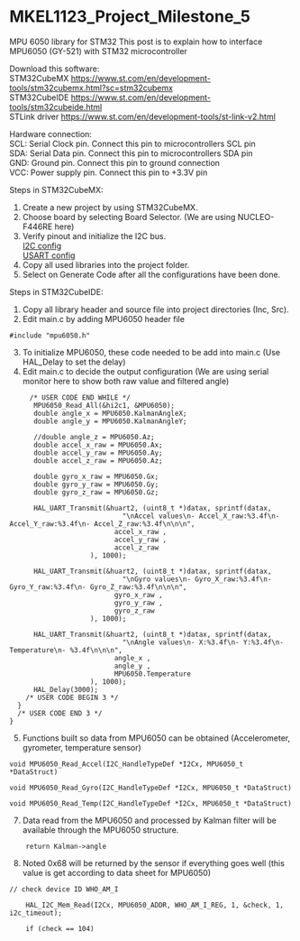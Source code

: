 # MKEL1123_Project_Milestone_5
MPU 6050 library for STM32
This post is to explain how to interface MPU6050 (GY-521) with STM32 microcontroller

Download this software:  
STM32CubeMX https://www.st.com/en/development-tools/stm32cubemx.html?sc=stm32cubemx  
STM32CubeIDE https://www.st.com/en/development-tools/stm32cubeide.html   
STLink driver https://www.st.com/en/development-tools/st-link-v2.html  

Hardware connection:  
SCL: Serial Clock pin. Connect this pin to microcontrollers SCL pin  
SDA: Serial Data pin. Connect this pin to microcontrollers SDA pin  
GND: Ground pin. Connect this pin to ground connection  
VCC: Power supply pin. Connect this pin to +3.3V pin  

Steps in STM32CubeMX:  
1. Create a new project by using STM32CubeMX.  
2. Choose board by selecting Board Selector. (We are using NUCLEO-F446RE here)  
3. Verify pinout and initialize the I2C bus.  
[I2C config](https://github.com/waikin-ng/MKEL1123_Project_Milestone_5/blob/main/i2c.PNG?raw=true)  
[USART config](https://github.com/waikin-ng/MKEL1123_Project_Milestone_5/blob/main/usart.PNG?raw=true)  
4. Copy all used libraries into the project folder.  
5. Select on Generate Code after all the configurations have been done.  

Steps in STM32CubeIDE:  
1. Copy all library header and source file into project directories (Inc, Src).  
2. Edit main.c by adding MPU6050 header file  
```
#include "mpu6050.h"
```
3. To initialize MPU6050, these code needed to be add into main.c (Use HAL_Delay to set the delay)  
4. Edit main.c to decide the output configuration (We are using serial monitor here to show both raw value and filtered angle)
```
     /* USER CODE END WHILE */
	  MPU6050_Read_All(&hi2c1, &MPU6050);
	  double angle_x = MPU6050.KalmanAngleX;
	  double angle_y = MPU6050.KalmanAngleY;

	  //double angle_z = MPU6050.Az;
	  double accel_x_raw = MPU6050.Ax;
	  double accel_y_raw = MPU6050.Ay;
	  double accel_z_raw = MPU6050.Az;

	  double gyro_x_raw = MPU6050.Gx;
	  double gyro_y_raw = MPU6050.Gy;
	  double gyro_z_raw = MPU6050.Gz;

	  HAL_UART_Transmit(&huart2, (uint8_t *)datax, sprintf(datax,
	  		                "\nAccel values\n- Accel_X_raw:%3.4f\n- Accel_Y_raw:%3.4f\n- Accel_Z_raw:%3.4f\n\n\n",
						  accel_x_raw ,
	                      accel_y_raw ,
	                      accel_z_raw
	                ), 1000);

	  HAL_UART_Transmit(&huart2, (uint8_t *)datax, sprintf(datax,
	  		                "\nGyro values\n- Gyro_X_raw:%3.4f\n- Gyro_Y_raw:%3.4f\n- Gyro_Z_raw:%3.4f\n\n\n",
						  gyro_x_raw ,
	                      gyro_y_raw ,
	                      gyro_z_raw
	                ), 1000);

	  HAL_UART_Transmit(&huart2, (uint8_t *)datax, sprintf(datax,
	  		                "\nAngle values\n- X:%3.4f\n- Y:%3.4f\n- Temperature\n- %3.4f\n\n\n",
						  angle_x ,
	                      angle_y ,
	                      MPU6050.Temperature
	                ), 1000);
	  HAL_Delay(3000);
    /* USER CODE BEGIN 3 */
  }
  /* USER CODE END 3 */
}
```
5. Functions built so data from MPU6050 can be obtained (Accelerometer, gyrometer, temperature sensor)
 ```
 void MPU6050_Read_Accel(I2C_HandleTypeDef *I2Cx, MPU6050_t *DataStruct) 
```
```
void MPU6050_Read_Gyro(I2C_HandleTypeDef *I2Cx, MPU6050_t *DataStruct) 
```
```
void MPU6050_Read_Temp(I2C_HandleTypeDef *I2Cx, MPU6050_t *DataStruct)
```
7. Data read from the MPU6050 and processed by Kalman filter will be available through the MPU6050 structure.
```
    return Kalman->angle
```
8. Noted 0x68 will be returned by the sensor if everything goes well (this value is get according to data sheet for MPU6050)
```
// check device ID WHO_AM_I

    HAL_I2C_Mem_Read(I2Cx, MPU6050_ADDR, WHO_AM_I_REG, 1, &check, 1, i2c_timeout);

    if (check == 104)  
```




